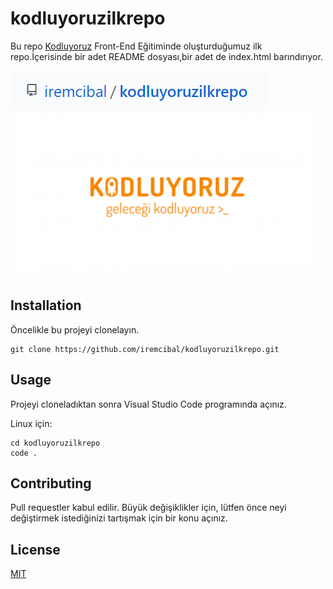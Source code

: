 # kodluyoruzilkrepo
Bu repo [Kodluyoruz](https://www.kodluyoruz.org/) Front-End Eğitiminde oluşturduğumuz ilk repo.İçerisinde bir adet README dosyası,bir adet de index.html barındırıyor.

![Repo](https://github.com/iremcibal/kodluyoruzilkrepo/blob/main/2021-07-07_23-29-40.png)
![Kodluyoruz](https://github.com/iremcibal/kodluyoruzilkrepo/blob/main/2021-07-07_23-31-01.png)


## Installation 

Öncelikle bu projeyi clonelayın. 

```
git clone https://github.com/iremcibal/kodluyoruzilkrepo.git
```

## Usage

Projeyi cloneladıktan sonra Visual Studio Code programında açınız.

Linux için:
```
cd kodluyoruzilkrepo
code .
```

## Contributing

Pull requestler kabul edilir. Büyük değişiklikler için, lütfen önce neyi değiştirmek istediğinizi tartışmak için bir konu açınız.


## License

[MIT](https://choosealicense.com/licenses/mit/)

